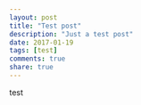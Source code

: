 ```yaml
---
layout: post
title: "Test post"
description: "Just a test post"
date: 2017-01-19
tags: [test]
comments: true
share: true
---
```


test
